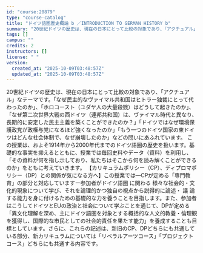 ```yaml
---
id: "course:20879"
type: "course-catalog"
title: "ドイツ語圏歴史概論 b ／INTRODUCTION TO GERMAN HISTORY b"
summary: "20世紀ドイツの歴史は、現在の日本にとって比較の対象であり、「アクチュアル」なテーマです。「なぜ民主的なヴァイマル共和国はヒトラー独裁にとって代わったのか」、「ホロコースト（ユダヤ人の大量殺戮）はどうして起きたのか」、「なぜ第二次世界大戦の…"
tags: []
campus: ""
credits: 2
instructors: []
license: " "
version:
  created_at: "2025-10-09T03:48:57Z"
  updated_at: "2025-10-09T03:48:57Z"
---
```


20世紀ドイツの歴史は、現在の日本にとって比較の対象であり、「アクチュアル」なテーマです。「なぜ民主的なヴァイマル共和国はヒトラー独裁にとって代わったのか」、「ホロコースト（ユダヤ人の大量殺戮）はどうして起きたのか」、「なぜ第二次世界大戦の西ドイツ（連邦共和国）は、ヴァイマル時代と異なり、長期的に安定した民主主義を築くことができたのか？」「ドイツではなぜ環境保護政党が政権与党になるほど強くなったのか」「もう一つのドイツ国家の東ドイツはどんな社会体制で、なぜ崩壊したのか」などの問いにあふれています。 この授業は、およそ1914年から2000年代までのドイツ語圏の歴史を扱います。基礎的な事実を抑えるとともに、授業では毎回史料やデータ（資料）を利用し、「その資料が何を指し示しており、私たちはそこから何を読み解くことができるのか」をともに考えていきます。 【カリキュラムポリシー（CP）、ディプロマポリシー（DP）との関係が気になる方へ】この授業では―CPが定める「専門教育」の部分と対応していますー参加者がドイツ語圏 に関わる 様々な社会的・文化的現象について学び、それを論理的かつ独自の視点から説得的に論述・ 議 論する能力を身に付けるための基礎的な力を養うことを目指します。また、参加者はこうしてドイツとEUの政治と社会について学ぶことを通じて、DPが定める「異文化理解を深め、主にドイツ語圏を対象とする概括的な人文的教養・倫理観を獲得し、国際的な市民としての社会的責任を果たす能力」を養成することも目標としています。さらに、これらの記述は、新旧のCP、DPどちらにも共通している部分、新カリキュラムについては「リベラルアーツコース」「プロジェクトコース」どちらにも共通する内容です。
